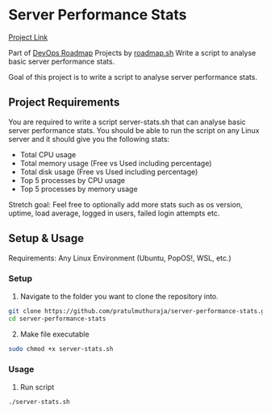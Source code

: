 # Server Performance Stats

[Project Link](https://roadmap.sh/projects/server-stats)

Part of [DevOps Roadmap](https://roadmap.sh/devops) Projects by [roadmap.sh](https://roadmap.sh/)
Write a script to analyse basic server performance stats.

Goal of this project is to write a script to analyse server performance stats.

## Project Requirements

You are required to write a script server-stats.sh that can analyse basic server performance stats. You should be able to run the script on any Linux server and it should give you the following stats:

- Total CPU usage
- Total memory usage (Free vs Used including percentage)
- Total disk usage (Free vs Used including percentage)
- Top 5 processes by CPU usage
- Top 5 processes by memory usage

Stretch goal: Feel free to optionally add more stats such as os version, uptime, load average, logged in users, failed login attempts etc.

## Setup & Usage

Requirements: Any Linux Environment (Ubuntu, PopOS!, WSL, etc.)

### Setup

1. Navigate to the folder you want to clone the repository into.

```bash
git clone https://github.com/pratulmuthuraja/server-performance-stats.git
cd server-performance-stats
```

2. Make file executable

```bash
sudo chmod +x server-stats.sh
```

### Usage

1. Run script

```bash
./server-stats.sh
```

